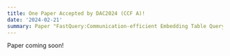 ```yaml
---
title: One Paper Accepted by DAC2024 (CCF A)!
date: '2024-02-21'
summary: Paper "FastQuery:Communication-efficient Embedding Table Query for Private LLM Inference" is accepted by DAC2024 (acceptance rate: 26%)!
---
```


Paper coming soon!